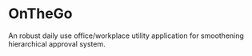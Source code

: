 # OnTheGo
An robust daily use office/workplace utility application for smoothening hierarchical approval system.
